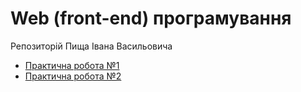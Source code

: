 # Web (front-end) програмування

Репозиторій Пища Івана Васильовича

- [Практична робота №1](https://vanichka123.github.io/pr1/)
- [Практична робота №2](https://vanichka123.github.io/pr2/)
